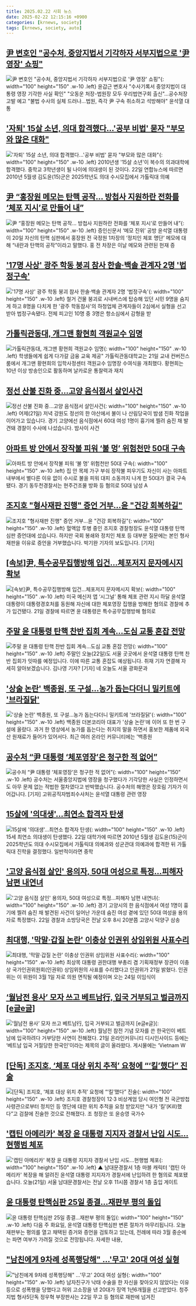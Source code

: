 ```yaml
---
title: 2025.02.22 사회 뉴스
date: 2025-02-22 12:15:16 +0900
categories: [krnews, society]
tags: [krnews, society, auto]
---
```

## [尹 변호인 "공수처, 중앙지법서 기각하자 서부지법으로 '尹 영장' 쇼핑"](https://n.news.naver.com/mnews/article/586/0000097827)

![尹 변호인 "공수처, 중앙지법서 기각하자 서부지법으로 '尹 영장' 쇼핑"](https://mimgnews.pstatic.net/image/origin/586/2025/02/21/97827.jpg?type=nf220_150){: width="100" height="150" .w-10 .left}
윤갑근 변호사 "수사기록서 중앙지법이 대통령 영장 기각한 사실 확인" "오동운 처장-법원장 모두 우리법연구회 출신"…공수처장 고발 예고 "불법 수사의 실체 드러나…법원, 즉각 尹 구속 취소하고 석방해야" 윤석열 대통

## ['자퇴' 15살 소년, 의대 합격했다...'공부 비법' 묻자 "부모와 많은 대화"](https://n.news.naver.com/mnews/article/014/0005311833)

!['자퇴' 15살 소년, 의대 합격했다...'공부 비법' 묻자 "부모와 많은 대화"](https://mimgnews.pstatic.net/image/origin/014/2025/02/22/5311833.jpg?type=nf220_150){: width="100" height="150" .w-10 .left}
2010년생 '15살 소년'이 복수의 의과대학에 합격했다. 중학교 3학년생이 될 나이에 의대생이 된 것이다. 22일 연합뉴스에 따르면 2010년 5월생 김도윤(15)군은 2025학년도 의대 수시모집에서 가톨릭대 의예

## [尹 “홍장원 메모는 탄핵 공작… 방첩사 지원하란 전화를 ‘체포 지시’로 만들어 내”](https://n.news.naver.com/mnews/article/023/0003889376)

![尹 “홍장원 메모는 탄핵 공작… 방첩사 지원하란 전화를 ‘체포 지시’로 만들어 내”](https://mimgnews.pstatic.net/image/origin/023/2025/02/21/3889376.jpg?type=nf220_150){: width="100" height="150" .w-10 .left}
증인신문서 ‘메모 진위’ 공방 윤석열 대통령이 20일 자신의 탄핵 심판에서 홍장원 전 국정원 1차장의 ‘정치인 체포 명단’ 메모에 대해 “내란과 탄핵의 공작”이라고 말했다. 홍 전 차장은 이날 메모와 관련된 헌재 증

## ['17명 사상' 광주 학동 붕괴 참사 한솔·백솔 관계자 2명 '법정구속'](https://n.news.naver.com/mnews/article/421/0008090419)

!['17명 사상' 광주 학동 붕괴 참사 한솔·백솔 관계자 2명 '법정구속'](https://mimgnews.pstatic.net/image/origin/421/2025/02/21/8090419.jpg?type=nf220_150){: width="100" height="150" .w-10 .left}
철거 건물 붕괴로 시내버스에 탑승해 있던 시민 9명을 숨지게 하고 8명을 다치게 한 '광주 학동참사'의 하청업체 관계자들이 2심에서 실형을 선고 받아 법정구속됐다. 전체 피고인 10명 중 3명은 항소심에서 감형을 받

## [가톨릭관동대, 개그맨 황현희 객원교수 임명](https://n.news.naver.com/mnews/article/001/0015227292)

![가톨릭관동대, 개그맨 황현희 객원교수 임명](https://mimgnews.pstatic.net/image/origin/001/2025/02/21/15227292.jpg?type=nf220_150){: width="100" height="150" .w-10 .left}
학생들에게 쉽게 다가갈 금융 교육 제공" 가톨릭관동대학교는 21일 교내 컨버전스룸에서 개그맨 황현희의 입학사정센터 객원교수 임명장 수여식을 개최했다. 황현희는 10년 이상 방송인으로 활동하며 날카로운 통찰력과 재치

## [정선 산불 진화 중…고양 음식점서 살인사건](https://n.news.naver.com/mnews/article/055/0001234113)

![정선 산불 진화 중…고양 음식점서 살인사건](https://mimgnews.pstatic.net/image/origin/055/2025/02/22/1234113.jpg?type=nf220_150){: width="100" height="150" .w-10 .left}
어제(21일) 저녁 강원도 정선의 한 야산에서 불이 나 산림당국이 밤샘 진화 작업을 이어가고 있습니다. 경기 고양에선 음식점에서 60대 여성 1명이 흉기에 찔려 숨진 채 발견돼 경찰이 수사에 나섰습니다. 밤사이 사건

## [아파트 방 안에서 장작불 피워 ‘불 멍’ 위험천만 50대 구속](https://n.news.naver.com/mnews/article/021/0002691993)

![아파트 방 안에서 장작불 피워 ‘불 멍’ 위험천만 50대 구속](https://mimgnews.pstatic.net/image/origin/021/2025/02/22/2691993.jpg?type=nf220_150){: width="100" height="150" .w-10 .left}
집 안 목제 가구 부숴 장작불 피우기도 자신이 사는 아파트 내부에서 별다른 이유 없이 수시로 불을 피워 대피 소동까지 나게 한 50대가 결국 구속 됐다. 경기 동두천경찰서는 현주건조물 방화 등 혐의로 50대 남성 A

## [조지호 "형사재판 진행" 증언 거부...윤 "건강 회복하길"](https://n.news.naver.com/mnews/article/052/0002156170)

![조지호 "형사재판 진행" 증언 거부...윤 "건강 회복하길"](https://mimgnews.pstatic.net/image/origin/052/2025/02/21/2156170.jpg?type=nf220_150){: width="100" height="150" .w-10 .left}
혈액암 투병 중인 조지호 경찰청장도 윤석열 대통령 탄핵 심판 증언대에 섰습니다. 하지만 국회 봉쇄와 정치인 체포 등 대부분 질문에는 본인 형사 재판을 이유로 증언을 거부했습니다. 박기완 기자의 보도입니다. [기자]

## [[속보]尹, 특수공무집행방해 입건…체포저지 문자메시지 확보](https://n.news.naver.com/mnews/article/021/0002691799)

![[속보]尹, 특수공무집행방해 입건…체포저지 문자메시지 확보](https://mimgnews.pstatic.net/image/origin/021/2025/02/21/2691799.jpg?type=nf220_150){: width="100" height="150" .w-10 .left}
미국 메신저 앱 ‘시그널’ 통해 체포 관련 지시 하달 윤석열 대통령이 대통령경호처를 동원해 자신에 대한 체포영장 집행을 방해한 혐의로 경찰에 추가 입건됐다. 21일 경찰에 따르면 윤 대통령은 특수공무집행방해 혐의로

## [주말 윤 대통령 탄핵 찬반 집회 계속…도심 교통 혼잡 전망](https://n.news.naver.com/mnews/article/422/0000715632)

![주말 윤 대통령 탄핵 찬반 집회 계속…도심 교통 혼잡 전망](https://mimgnews.pstatic.net/image/origin/422/2025/02/22/715632.jpg?type=nf220_150){: width="100" height="150" .w-10 .left}
주말인 오늘(22일)도 서울 곳곳에서 윤석열 대통령 탄핵 찬반 집회가 잇따를 예정입니다. 이에 따른 교통 혼잡도 예상됩니다. 취재 기자 연결해 자세히 알아보겠습니다. 김나영 기자? [기자] 네 오늘도 서울 광화문과

## ['상술 논란' 백종원, 또 구설…농가 돕는다더니 밀키트에 '브라질닭'](https://n.news.naver.com/mnews/article/008/0005156424)

!['상술 논란' 백종원, 또 구설…농가 돕는다더니 밀키트에 '브라질닭'](https://mimgnews.pstatic.net/image/origin/008/2025/02/21/5156424.jpg?type=nf220_150){: width="100" height="150" .w-10 .left}
백종원 더본코리아 대표가 '상술 논란'에 이어 또 한 번 구설에 올랐다. 과거 한 영상에서 농가를 돕는다는 취지의 말을 하면서 홍보한 제품에 외국산 원재료가 들어가 있어서다. 최근 여러 온라인 커뮤니티에는 '백종원

## [공수처 “尹 대통령 ‘체포영장’은 청구한 적 없어”](https://n.news.naver.com/mnews/article/449/0000300438)

![공수처 “尹 대통령 ‘체포영장’은 청구한 적 없어”](https://mimgnews.pstatic.net/image/origin/449/2025/02/21/300438.jpg?type=nf220_150){: width="100" height="150" .w-10 .left}
공수처는 서울중앙지법에 영장을 청구했다가 기각당한 사실은 인정하면서도 아무 문제 없는 적법한 절차였다고 반박했습니다. 공수처의 해명은 장호림 기자가 이어갑니다. [기자] 고위공직자범죄수사처는 윤석열 대통령 관련 영장

## [15살에 '의대생'…최연소 합격자 탄생](https://n.news.naver.com/mnews/article/215/0001199438)

![15살에 '의대생'…최연소 합격자 탄생](https://mimgnews.pstatic.net/image/origin/215/2025/02/22/1199438.jpg?type=nf220_150){: width="100" height="150" .w-10 .left}
15세 최연소 의대생이 탄생했다. 22일 대학가에 따르면 2010년 5월생 김도윤(15)군이 2025학년도 의대 수시모집에서 가톨릭대 의예과와 성균관대 의예과에 합격한 뒤 가톨릭대 진학을 결정했다. 일반적이라면 중학

## ['고양 음식점 살인' 용의자, 50대 여성으로 특정…피해자 남편 내연녀](https://n.news.naver.com/mnews/article/011/0004453497)

!['고양 음식점 살인' 용의자, 50대 여성으로 특정…피해자 남편 내연녀](https://mimgnews.pstatic.net/image/origin/011/2025/02/22/4453497.jpg?type=nf220_150){: width="100" height="150" .w-10 .left}
경기 고양시의 한 음식점에서 여성 1명이 흉기에 찔려 숨진 채 발견된 사건이 일어난 가운데 숨진 여성 곁에 있던 50대 여성을 용의자로 특정했다. 22일 경찰과 소방당국은 전날 오후 8시 20분쯤 고양시 덕양구 삼송

## [최대행, '막말·갑질 논란' 이충상 인권위 상임위원 사표수리](https://n.news.naver.com/mnews/article/001/0015227427)

![최대행, '막말·갑질 논란' 이충상 인권위 상임위원 사표수리](https://mimgnews.pstatic.net/image/origin/001/2025/02/21/15227427.jpg?type=nf220_150){: width="100" height="150" .w-10 .left}
최상목 대통령 권한대행 부총리 겸 기획재정부 장관이 이충상 국가인권위원회(인권위) 상임위원의 사표를 수리했다고 인권위가 21일 밝혔다. 인권위는 이 위원이 3월 1일 자로 의원 면직될 예정이며 오는 24일 이임식이

## [‘월남전 용사’ 모자 쓰고 베트남行, 입국 거부되고 벌금까지 [e글e글]](https://n.news.naver.com/mnews/article/020/0003616829)

![‘월남전 용사’ 모자 쓰고 베트남行, 입국 거부되고 벌금까지 [e글e글]](https://mimgnews.pstatic.net/image/origin/020/2025/02/21/3616829.jpg?type=nf220_150){: width="100" height="150" .w-10 .left}
월남전 참전 기념 모자를 쓴 한국인이 베트남에 입국하려다 거부당한 사연이 전해졌다. 21일 온라인커뮤니티 디시인사이드 등에는 ‘베트남 입국 거절당한 한국인’이라는 제목의 글이 올라왔다. 게시물에는 ‘Vietnam W

## [[단독] 조지호, ‘체포 대상 위치 추적’ 요청에 “‘킬’했다” 진술](https://n.news.naver.com/mnews/article/005/0001758855)

![[단독] 조지호, ‘체포 대상 위치 추적’ 요청에 “‘킬’했다” 진술](https://mimgnews.pstatic.net/image/origin/005/2025/02/21/1758855.jpg?type=nf220_150){: width="100" height="150" .w-10 .left}
조지호 경찰청장이 12·3 비상계엄 당시 여인형 전 국군방첩사령관으로부터 정치인 등 명단에 대한 위치 추적을 요청 받았지만 “내가 ‘킬’(Kill)했다”고 검찰에 진술한 것으로 전해졌다. 조 청장은 또 윤승영 국가수

## ['캡틴 아메리카' 복장 윤 대통령 지지자 경찰서 난입 시도…현행범 체포](https://n.news.naver.com/mnews/article/055/0001233870)

!['캡틴 아메리카' 복장 윤 대통령 지지자 경찰서 난입 시도…현행범 체포](https://mimgnews.pstatic.net/image/origin/055/2025/02/21/1233870.jpg?type=nf220_150){: width="100" height="150" .w-10 .left}
▲ 남대문경찰서 1층 마블 캐릭터 '캡틴 아메리카' 복장을 해 알려진 윤석열 대통령 지지자가 경찰서에 난입하려 한 혐의로 체포됐습니다. 오늘(21일) 서울 남대문경찰서는 전날 오후 11시쯤 경찰서 1층 출입 게이트

## [윤 대통령 탄핵심판 25일 종결...재판부 평의 돌입](https://n.news.naver.com/mnews/article/052/0002156338)

![윤 대통령 탄핵심판 25일 종결...재판부 평의 돌입](https://mimgnews.pstatic.net/image/origin/052/2025/02/21/2156338.jpg?type=nf220_150){: width="100" height="150" .w-10 .left}
다음 주 화요일, 윤석열 대통령 탄핵심판 변론 절차가 마무리됩니다. 오늘 재판부는 평의를 열고 채택된 증거와 증언을 검토하고 있는데, 전례에 따라 3월 중순에는 파면 여부가 가려질 것으로 전망됩니다. 자세한 내용,

## ["남친에게 9차례 성폭행당해" …'무고' 20대 여성 실형](https://n.news.naver.com/mnews/article/015/0005097658)

!["남친에게 9차례 성폭행당해" …'무고' 20대 여성 실형](https://mimgnews.pstatic.net/image/origin/015/2025/02/22/5097658.jpg?type=nf220_150){: width="100" height="150" .w-10 .left}
남자친구가 낙태 수술을 한 자신을 찾아오지 않았다는 이유 등으로 성폭행을 당했다고 허위 고소장을 낸 20대가 징역 1년6개월을 선고받았다. 청주지법 형사5단독 정우혁 부장판사는 22일 무고 등 혐의로 재판에 넘겨진

